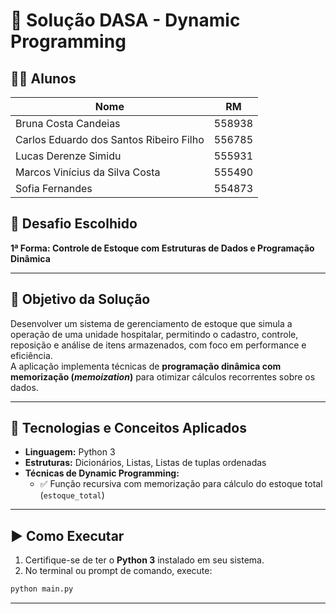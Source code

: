 # 🏥 Solução DASA - Dynamic Programming

## 👩‍🎓 Alunos

| Nome                                   | RM       |
|----------------------------------------|----------|
| Bruna Costa Candeias                   | 558938   |
| Carlos Eduardo dos Santos Ribeiro Filho| 556785   |
| Lucas Derenze Simidu                   | 555931   |
| Marcos Vinícius da Silva Costa         | 555490   |
| Sofia Fernandes                        | 554873   |


## 🎯 Desafio Escolhido

**1ª Forma: Controle de Estoque com Estruturas de Dados e Programação Dinâmica**

---

## 🧠 Objetivo da Solução

Desenvolver um sistema de gerenciamento de estoque que simula a operação de uma unidade hospitalar, permitindo o cadastro, controle, reposição e análise de itens armazenados, com foco em performance e eficiência.  
A aplicação implementa técnicas de **programação dinâmica com memorização (_memoization_)** para otimizar cálculos recorrentes sobre os dados.

---

## 🧰 Tecnologias e Conceitos Aplicados

- **Linguagem:** Python 3  
- **Estruturas:** Dicionários, Listas, Listas de tuplas ordenadas  
- **Técnicas de Dynamic Programming:**  
  - ✅ Função recursiva com memorização para cálculo do estoque total (`estoque_total`)


---

## ▶️ Como Executar

1. Certifique-se de ter o **Python 3** instalado em seu sistema.  
2. No terminal ou prompt de comando, execute:

```bash
python main.py
```

---


